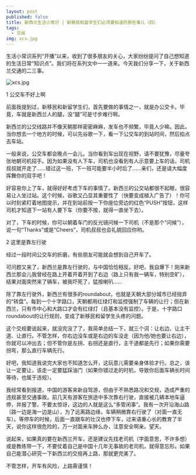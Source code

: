```yaml
---
layout: post
published: false
title: 新西兰生活小常识 | 新移民和留学生们必须要知道的那些事儿（四）
tags:
  - 见闻
img: xcs.jpg
---
```

生活小常识系列“开播”以来，收到了很多朋友的关心，大家纷纷提问了自己想知道的生活日常“知识点”。我们将在系列文中一一道来。今天我们分享一下，关于新西兰交通的二三事。

![xcs.jpg]({{site.baseurl}}/assets/img/xcs.jpg)

1 公交车不好上啊

前面我提到过，新移民和新留学生们，首先要做的事情之一，就是办公交卡。毕竟，车就是新西兰人的腿，没“腿”可是寸步难行啊。

新西兰的公交线路并不像天朝那样密密麻麻，发车也不频繁，毕竟人少嘛。因此，当你想去一个地方的时候，可以先谷歌一下，看一下公交车的到站时间，然后掐点去车站。

一般来说，公交车都会晚点一会儿。当你看到车出现在视野，请不要犹豫，尽量夸张地朝司机招手。因为如果没有人下车，司机也没看到有人示意要上车的话，司机叔叔就开走了......错过这一班，下一班可能要半小时后了……亲们，还是请大幅度挥舞你的双手吧！

好容易你上了车，就得好好考虑下车的事情了。新西兰的公交站都很不起眼，很容易让人坐过站。这个时候，谷歌又凸显其重要性了（快要变成植入广告了）！你可以时刻紧盯着地图提示，并在到站前按一下你座位旁边的红色“PUSH”按钮，这样司机才知道下一站有人要下车（你要不按，就得一直坐下去）。

对了，下车的时候，你可以朝着车门的反光镜问候一下司机（不是那个“问候”），说一句“Thanks”或是“Cheers”，司机叔叔也会礼貌回应你哟。

2 这里是靠左行驶

经过一段时间公交车的折磨，有些朋友可能就会想到自己开车了。

可问题又来了，新西兰是靠左行驶的，与中国恰恰相反。好吧，我自爆下！刚来新西兰那会儿我曾经在路上开着开着开到了右边（路上只有我一辆车，特别空旷），结果对面突然来了辆车，被我吓死了，猛按喇叭……

除了靠左行驶外，新西兰有很多的roundabout，也就是天朝大部分城市已经抛弃的“转盘”。每到一个十字路口，天朝都用红绿灯和监控强制了车辆的让行；但在新西兰，只有市中心和大路口才会有红绿灯（且基本没有监控）。于是，十字路口roundabout的让行规则，变成了新移民和留学生头疼的问题。

这个交规要说起来，就没完没了了，我简单总结一下，就三个词：让右边、让主干道、让直行。不管怎样，你右边没车或是右边的车没走（因为他/她也要让右边），你就可以冲出去；但不管你是左拐、右拐还是直行，主干道都是先行；如果你需要拐弯，那么直行车辆先行。

好吧，我知道我说完大家也不知道怎么开，这玩意儿需要亲身体验才行。总之，该让一定要让，该走一定要猛踩油门（如果你错过走的时机，导致你后面车辆长时间等待，也属于违规）。

我经常看到报道，中国的游客来新自驾游，但由于不熟悉路况和交规，造成严重的违规甚至交通事故。前几天有游客在旅途中多次靠右行驶，直接被几辆本地车逼停，并报了警。不要太惊讶，这边的人就是这么“多管闲事”。我有一次开沿海山路（路一边是海一边是山），为了远离路边缘，车辆稍微靠右行驶了（对面一直无车）。等停车的时候，后面一直跟车的壮汉也停下车，过来语重心长的教育了半天，说你这样很危险的，万一对面来车肿么办，注意安全啊亲。望天。

说起来，如果真的要在新西兰开车，还是建议先找老司机（字面意思，不许多想）或是教练带一下，不要仗着自己是中国十几年无事故的老司机，就得意忘形。如果自己能潜心研究一下新西兰的交规再上路，那就更完美了。

不管怎样，开车有风险，上路需谨慎！
